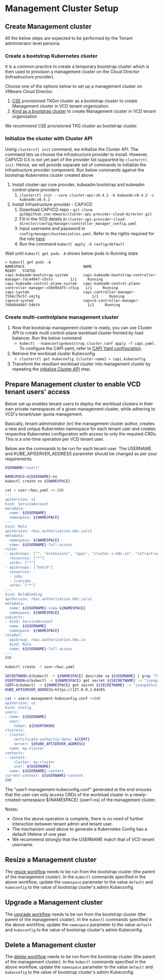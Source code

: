 # Management Cluster Setup

## Create Management cluster

All the below steps are expected to be performed by the Tenant administrator level persona.

### Create a bootstrap Kubernetes cluster

It is a common practice to create a temporary bootstrap cluster which is then used to provision a
management cluster on the Cloud Director (infrastructure provider).

Choose one of the options below to set up a management cluster on VMware Cloud Director:

1. [CSE](https://github.com/vmware/container-service-extension) provisioned TKGm cluster as a bootstrap cluster to 
   create Management cluster in VCD tenant organization.
2. [Kind as a bootstrap cluster](https://cluster-api.sigs.k8s.io/user/quick-start.html#install-andor-configure-a-kubernetes-cluster)
   to create Management cluster in VCD tenant organization

We recommend CSE provisioned TKG cluster as bootstrap cluster.

<a name="management_cluster_init"></a>
### Initialize the cluster with Cluster API
Using `clusterctl init` command, we initialize the Cluster API. The command lets us choose the infrastructure provider to install. However, CAPVCD 0.5 is not yet part of the provider list
supported by `clusterctl init`. Hence, we will provide separate set of commands to initialize the infrastructure provider component.
Run below commands against the bootstrap Kubernetes cluster created above

1. Install cluster-api core provider, kubeadm bootstrap and kubeadm control-plane providers
    1. `clusterctl init --core cluster-api:v0.4.2 -b kubeadm:v0.4.2 -c kubeadm:v0.4.2`
2. Install Infrastructure provider - CAPVCD
    1. Download CAPVCD repo - `git clone git@github.com:vmware/cluster-api-provider-cloud-director.git`
    2. Fill in the VCD details in `cluster-api-provider-cloud-director/config/manager/controller_manager_config.yaml`
    3. Input username and password in `config/manager/kustomization.yaml`. Refer to the rights required for the role [here](VCD_SETUP.md)
    4. Run the command `kubectl apply -k config/default`

Wait until `kubectl get pods -A` shows below pods in Running state
```
> kubectl get pods -A
NAMESPACE                           NAME                                                            READY   STATUS 
capi-kubeadm-bootstrap-system       capi-kubeadm-bootstrap-controller-manager-7dc44947-v5nlv        1/1     Running 
capi-kubeadm-control-plane-system   capi-kubeadm-control-plane-controller-manager-cb9d954f5-ct5cp   1/1     Running
capi-system                         capi-controller-manager-7594c7bc57-smjtg                        1/1     Running 
capvcd-system                       capvcd-controller-manager-769d64d4bf-54bf4                      1/1     Running
```  

### Create multi-controlplane management cluster
1. Now that bootstrap management cluster is ready, you can use Cluster API to create multi control-plane workload cluster 
   fronted by load balancer. Run the below command
    * `kubectl --kubeconfig=bootstrap_cluster.conf apply -f capi.yaml`. To configure the CAPI yaml, refer to [CAPI Yaml configuration](WORKLOAD_CLUSTER.md#capi_yaml).
2. Retrieve the workload cluster Kubeconfig 
    * `clusterctl get kubeconfig {cluster-name} > capi.kubeconfig`
3. Transform the resultant workload cluster into management cluster by repeating the [initialize Cluster API](#management_cluster_init) step.

<a name="tenant_user_management"></a>
## Prepare Management cluster to enable VCD tenant users' access
Below set up enables tenant users to deploy the workload clusters in their own private namespaces of a given management 
cluster, while adhering to VCD's tenant/user quota management.

Basically, tenant administrator (or) the management cluster author, creates a new and unique Kubernetes namespace for 
each tenant user and creates respective Kubernetes configuration with access to only the
required CRDs. This is a one-time operation per VCD tenant user.

Below are the commands to be run for each tenant user. The USERNAME and KUBE_APISERVER_ADDRESS parameter should be 
changed as per your requirements.

```sh
USERNAME="user1"
 
NAMESPACE=${USERNAME}-ns
kubectl create ns ${NAMESPACE}
 
cat > user-rbac.yaml << END
---
apiVersion: v1
kind: ServiceAccount
metadata:
  name: ${USERNAME}
  namespace: ${NAMESPACE}
---
kind: Role
apiVersion: rbac.authorization.k8s.io/v1
metadata:
  namespace: ${NAMESPACE}
  name: ${USERNAME}-full-access
rules:
- apiGroups: ["", "extensions", "apps", "cluster.x-k8s.io", "infrastructure.cluster.x-k8s.io", "bootstrap.cluster.x-k8s.io", "controlplane.cluster.x-k8s.io", "apiextensions.k8s.io"]
  resources: ["*"]
  verbs: ["*"]
- apiGroups: ["batch"]
  resources:
  - jobs
  - cronjobs
  verbs: ["*"]
---
kind: RoleBinding
apiVersion: rbac.authorization.k8s.io/v1
metadata:
  name: ${USERNAME}-view-${NAMESPACE}
  namespace: ${NAMESPACE}
subjects:
- kind: ServiceAccount
  name: ${USERNAME}
  namespace: ${NAMESPACE}
roleRef:
  apiGroup: rbac.authorization.k8s.io
  kind: Role
  name: ${USERNAME}-full-access
---
END
 
kubectl create -f user-rbac.yaml
 
SECRETNAME=$(kubectl -n ${NAMESPACE} describe sa ${USERNAME} | grep "Tokens" | cut -f2 -d: | tr -d " ")
USERTOKEN=$(kubectl -n ${NAMESPACE} get secret ${SECRETNAME} -o "jsonpath={.data.token}" | base64 -d)
CERT=$(kubectl -n ${NAMESPACE} get secret ${SECRETNAME} -o "jsonpath={.data['ca\.crt']}")
KUBE_APISERVER_ADDRESS=https://127.0.0.1:64265
 
cat > user1-management-kubeconfig.conf <<END
apiVersion: v1
kind: Config
users:
- name: ${USERNAME}
  user:
    token: ${USERTOKEN}
clusters:
- cluster:
    certificate-authority-data: ${CERT}
    server: ${KUBE_APISERVER_ADDRESS}
  name: my-cluster
contexts:
- context:
    cluster: my-cluster
    user: ${USERNAME}
  name: ${USERNAME}-context
current-context: ${USERNAME}-context
END
```
The "user1-management-kubeconfig.conf" generated at the end ensures that the user can only access CRDs of the
workload cluster in a newly-created namespace ${NAMESPACE} (user1-ns) of the management cluster.

Notes:
* Once the above operation is complete, there is no need of further interaction between tenant admin and tenant user.
* The mechanism used above to generate a Kubernetes Config has a default lifetime of one year.
* We recommend strongly that the USERNAME match that of VCD tenant username.

## Resize a Management cluster
The [resize workflow](WORKLOAD_CLUSTER.md#resize_workload_cluster) needs to be run from the bootstrap cluster (the parent of the management cluster).
In the `kubectl` commands specified in the above workflow, update the `namespace` parameter to the value `default` 
and `kubeconfig` to the value of bootstrap cluster's admin Kubeconfig

## Upgrade a Management cluster
The [upgrade workflow](WORKLOAD_CLUSTER.md#upgrade_workload_cluster) needs to be run from the bootstrap cluster (the parent of the management cluster).
In the `kubectl` commands specified in the above workflow, update the `namespace` parameter to the value `default`
and `kubeconfig` to the value of bootstrap cluster's admin Kubeconfig.

## Delete a Management cluster
The [delete workflow](WORKLOAD_CLUSTER.md#delete_workload_cluster) needs to be run from the bootstrap cluster (the parent of the management cluster).
In the `kubectl` commands specified in the above workflow, update the `namespace` parameter to the value `default`
and `kubeconfig` to the value of bootstrap cluster's admin Kubeconfig.
